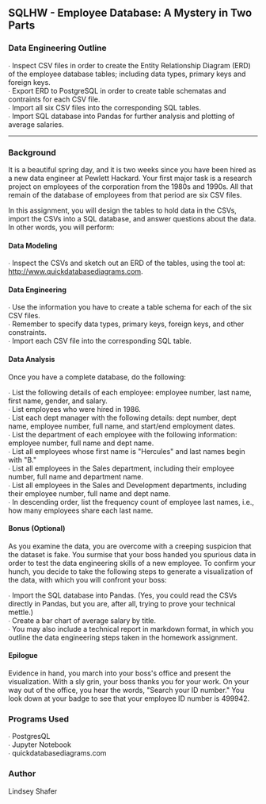 ## SQLHW - Employee Database: A Mystery in Two Parts

### Data Engineering Outline

∙ Inspect CSV files in order to create the Entity Relationship Diagram (ERD) of the employee database tables; including data types, primary keys and foreign keys.<br>
∙ Export ERD to PostgreSQL in order to create table schematas and contraints for each CSV file.<br>
∙ Import all six CSV files into the corresponding SQL tables.<br>
∙ Import SQL database into Pandas for further analysis and plotting of average salaries.<br>

--------------------------------------------------

### Background

It is a beautiful spring day, and it is two weeks since you have been hired as a new data engineer at Pewlett Hackard. Your first major task is a research project on employees of the corporation from the 1980s and 1990s. All that remain of the database of employees from that period are six CSV files.

In this assignment, you will design the tables to hold data in the CSVs, import the CSVs into a SQL database, and answer questions about the data. In other words, you will perform:

#### Data Modeling
∙ Inspect the CSVs and sketch out an ERD of the tables, using the tool at: http://www.quickdatabasediagrams.com.

#### Data Engineering
∙ Use the information you have to create a table schema for each of the six CSV files. <br>
∙ Remember to specify data types, primary keys, foreign keys, and other constraints. <br>
∙ Import each CSV file into the corresponding SQL table. <br>

#### Data Analysis
Once you have a complete database, do the following: <br>

∙ List the following details of each employee: employee number, last name, first name, gender, and salary.<br>
∙ List employees who were hired in 1986.<br>
∙ List each dept manager with the following details: dept number, dept name, employee number, full name, and start/end employment dates.<br>
∙ List the department of each employee with the following information: employee number, full name and dept name.<br>
∙ List all employees whose first name is "Hercules" and last names begin with "B."<br>
∙ List all employees in the Sales department, including their employee number, full name and department name.<br>
∙ List all employees in the Sales and Development departments, including their employee number, full name and dept name.<br>
∙ In descending order, list the frequency count of employee last names, i.e., how many employees share each last name.<br>

#### Bonus (Optional)

As you examine the data, you are overcome with a creeping suspicion that the dataset is fake. You surmise that your boss handed you spurious data in order to test the data engineering skills of a new employee. To confirm your hunch, you decide to take the following steps to generate a visualization of the data, with which you will confront your boss:

∙ Import the SQL database into Pandas. (Yes, you could read the CSVs directly in Pandas, but you are, after all, trying to prove your technical mettle.) <br>
∙ Create a bar chart of average salary by title.<br>
∙ You may also include a technical report in markdown format, in which you outline the data engineering steps taken in the homework assignment.<br>

#### Epilogue

Evidence in hand, you march into your boss's office and present the visualization. With a sly grin, your boss thanks you for your work. On your way out of the office, you hear the words, "Search your ID number." You look down at your badge to see that your employee ID number is 499942.

### Programs Used
∙ PostgresQL<br>
∙ Jupyter Notebook<br>
∙ quickdatabasediagrams.com<br>

### Author
Lindsey Shafer
